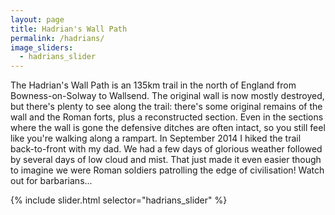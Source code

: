 ```yaml
---
layout: page
title: Hadrian's Wall Path
permalink: /hadrians/
image_sliders:
  - hadrians_slider
---
```


The Hadrian's Wall Path is an 135km trail in the north of England from Bowness-on-Solway to Wallsend. The original wall is now mostly destroyed, but there's plenty to see along the trail: there's some original remains of the wall and the Roman forts, plus a reconstructed section. Even in the sections where the wall is gone the defensive ditches are often intact, so you still feel like you're walking along a rampart. In September 2014 I hiked the trail back-to-front with my dad. We had a few days of glorious weather followed by several days of low cloud and mist. That just made it even easier though to imagine we were Roman soldiers patrolling the edge of civilisation! Watch out for barbarians...

{% include slider.html selector="hadrians_slider" %}
